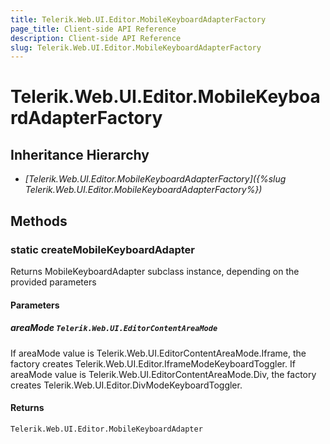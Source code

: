 ```yaml
---
title: Telerik.Web.UI.Editor.MobileKeyboardAdapterFactory
page_title: Client-side API Reference
description: Client-side API Reference
slug: Telerik.Web.UI.Editor.MobileKeyboardAdapterFactory
---
```


# Telerik.Web.UI.Editor.MobileKeyboardAdapterFactory

## Inheritance Hierarchy

* *[Telerik.Web.UI.Editor.MobileKeyboardAdapterFactory]({%slug Telerik.Web.UI.Editor.MobileKeyboardAdapterFactory%})*

## Methods

### static createMobileKeyboardAdapter

Returns MobileKeyboardAdapter subclass instance, depending on the provided parameters

#### Parameters

##### areaMode `Telerik.Web.UI.EditorContentAreaMode`

If areaMode value is Telerik.Web.UI.EditorContentAreaMode.Iframe, the factory creates Telerik.Web.UI.Editor.IframeModeKeyboardToggler.
If areaMode value is Telerik.Web.UI.EditorContentAreaMode.Div, the factory creates Telerik.Web.UI.Editor.DivModeKeyboardToggler.

#### Returns

`Telerik.Web.UI.Editor.MobileKeyboardAdapter`

